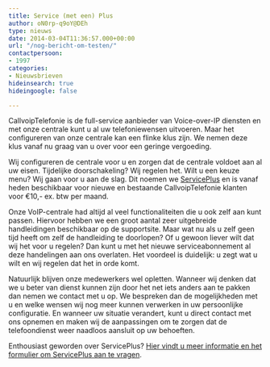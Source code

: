 ```yaml
---
title: Service (met een) Plus
author: oN0rp-q9oY@DEh
type: nieuws
date: 2014-03-04T11:36:57.000+00:00
url: "/nog-bericht-om-testen/"
contactpersoon:
- 1997
categories:
- Nieuwsbrieven
hideinsearch: true
hideingoogle: false

---
```

<!--more-->CallvoipTelefonie is de full-service aanbieder van Voice-over-IP diensten en met onze centrale kunt u al uw telefoniewensen uitvoeren. Maar het configureren van onze centrale kan een flinke klus zijn. We nemen deze klus vanaf nu graag van u over voor een geringe vergoeding.

Wij configureren de centrale voor u en zorgen dat de centrale voldoet aan al uw eisen. Tijdelijke doorschakeling? Wij regelen het. Wilt u een keuze menu? Wij gaan voor u aan de slag. Dit noemen we <a href="/callvoippower/powerservices/serviceplus/" target="_blank">ServicePlus</a> en is vanaf heden beschikbaar voor nieuwe en bestaande CallvoipTelefonie klanten voor €10,- ex. btw per maand.

Onze VoIP-centrale had altijd al veel functionaliteiten die u ook zelf aan kunt passen. Hiervoor hebben we een groot aantal zeer uitgebreide handleidingen beschikbaar op de supportsite. Maar wat nu als u zelf geen tijd heeft om zelf de handleiding te doorlopen? Of u gewoon liever wilt dat wij het voor u regelen? Dan kunt u met het nieuwe serviceabonnement al deze handelingen aan ons overlaten. Het voordeel is duidelijk: u zegt wat u wilt en wij regelen dat het in orde komt.

Natuurlijk blijven onze medewerkers wel opletten. Wanneer wij denken dat we u beter van dienst kunnen zijn door het net iets anders aan te pakken dan nemen we contact met u op. We bespreken dan de mogelijkheden met u en welke wensen wij nog meer kunnen verwerken in uw persoonlijke configuratie. En wanneer uw situatie verandert, kunt u direct contact met ons opnemen en maken wij de aanpassingen om te zorgen dat de telefoondienst weer naadloos aansluit op uw behoeften.

Enthousiast geworden over ServicePlus? <a href="/mijncallvoip/aanvragen/serviceplus-aanvragen/" target="_blank">Hier vindt u meer informatie en het formulier om ServicePlus aan te vragen</a>.